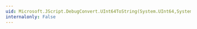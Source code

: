 ```yaml
---
uid: Microsoft.JScript.DebugConvert.UInt64ToString(System.UInt64,System.Int32)
internalonly: False
---
```

